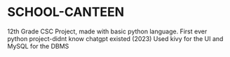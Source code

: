 # SCHOOL-CANTEEN
12th Grade CSC Project, made with basic python language. First ever python project-didnt know chatgpt existed (2023)
Used kivy for the UI and MySQL for the DBMS
